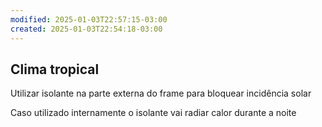 ```yaml
---
modified: 2025-01-03T22:57:15-03:00
created: 2025-01-03T22:54:18-03:00
---
```

## Clima tropical
Utilizar isolante na parte externa do frame para bloquear incidência solar

Caso utilizado internamente o isolante vai radiar calor durante a noite

